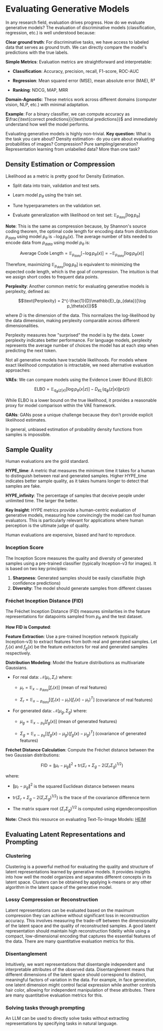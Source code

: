 # Evaluating Generative Models

In any research field, evaluation drives progress. How do we evaluate generative models? The evaluation of discriminative models (classification, regression, etc.) is well understood because:

**Clear ground truth**: For discriminative tasks, we have access to labeled data that serves as ground truth. We can directly compare the model's predictions with the true labels.

**Simple Metrics**: Evaluation metrics are straightforward and interpretable:

   - **Classification**: Accuracy, precision, recall, F1-score, ROC-AUC

   - **Regression**: Mean squared error (MSE), mean absolute error (MAE), R²

   - **Ranking**: NDCG, MAP, MRR

**Domain-Agnostic**: These metrics work across different domains (computer vision, NLP, etc.) with minimal adaptation.

**Example**: For a binary classifier, we can compute accuracy as $\frac{\text{correct predictions}}{\text{total predictions}}$ and immediately understand how well the model performs.

Evaluating generative models is highly non-trivial. 
**Key question:** What is the task you care about? Density estimation- do you care about evaluating probabilities of images? Compression? Pure sampling/generation? Representation learning from unlabelled data? More than one task?

## Density Estimation or Compression

Likelihood as a metric is pretty good for Density Estimation.

   - Split data into train, validation and test sets.

   - Learn model $p_{\theta}$ using the train set.

   - Tune hyperparameters on the validation set.

   - Evaluate generalization with likelihood on test set: $\mathbb{E}_{p_{data}}[\log p_\theta]$

**Note**: This is the same as compression because, by Shannon's source coding theorem, the optimal code length for encoding data from distribution $p_{data}$ using model $p_\theta$ is $-\log p_\theta(x)$. The average number of bits needed to encode data from $p_{data}$ using model $p_\theta$ is:

$$\text{Average Code Length} = \mathbb{E}_{p_{data}}[-\log p_\theta(x)] = -\mathbb{E}_{p_{data}}[\log p_\theta(x)]$$

Therefore, maximizing $\mathbb{E}_{p_{data}}[\log p_\theta]$ is equivalent to minimizing the expected code length, which is the goal of compression. The intuition is that we assign short codes to frequent data points.

**Perplexity**: Another common metric for evaluating generative models is perplexity, defined as:

$$\text{Perplexity} = 2^{-\frac{1}{D}\mathbb{E}_{p_{data}}[\log p_\theta(x)]}$$

where $D$ is the dimension of the data. This normalizes the log-likelihood by the data dimension, making perplexity comparable across different dimensionalities.

Perplexity measures how "surprised" the model is by the data. Lower perplexity indicates better performance. For language models, perplexity represents the average number of choices the model has at each step when predicting the next token.

Not all generative models have tractable likelihoods. For models where exact likelihood computation is intractable, we need alternative evaluation approaches:

**VAEs**: We can compare models using the Evidence Lower BOund (ELBO):

$$\text{ELBO} = \mathbb{E}_{q_\phi(z|x)}[\log p_\theta(x|z)] - D_{KL}(q_\phi(z|x) \| p(z))$$

While ELBO is a lower bound on the true likelihood, it provides a reasonable proxy for model comparison within the VAE framework.

**GANs**: GANs pose a unique challenge because they don't provide explicit likelihood estimates.

In general, unbiased estimation of probability density functions from samples is impossible.

## Sample Quality

Human evaluations are the gold standard.

**HYPE_time**: A metric that measures the minimum time it takes for a human to distinguish between real and generated samples. Higher HYPE_time indicates better sample quality, as it takes humans longer to detect that samples are fake.

**HYPE_infinity**: The percentage of samples that deceive people under unlimited time. The larger the better.

**Key Insight**: HYPE metrics provide a human-centric evaluation of generative models, measuring how convincingly the model can fool human evaluators. This is particularly relevant for applications where human perception is the ultimate judge of quality.
   
Human evaluations are expensive, biased and hard to reproduce.

### Inception Score

The Inception Score measures the quality and diversity of generated samples using a pre-trained classifier (typically Inception-v3 for images). It is based on two key principles:

1. **Sharpness**: Generated samples should be easily classifiable (high confidence predictions)
2. **Diversity**: The model should generate samples from different classes

### Fréchet Inception Distance (FID)

The Fréchet Inception Distance (FID) measures similarities in the feature representations for datapoints sampled from $p_{\theta}$ and the test dataset.

**How FID is Computed**:

**Feature Extraction**: Use a pre-trained Inception network (typically Inception-v3) to extract features from both real and generated samples. Let $f_r(x)$ and $f_g(x)$ be the feature extractors for real and generated samples respectively.

**Distribution Modeling**: Model the feature distributions as multivariate Gaussians.

   - For real data: $\mathcal{N}(\mu_r, \Sigma_r)$ where:

     - $\mu_r = \mathbb{E}_{x \sim p_{data}}[f_r(x)]$ (mean of real features)

     - $\Sigma_r = \mathbb{E}_{x \sim p_{data}}[(f_r(x) - \mu_r)(f_r(x) - \mu_r)^T]$ (covariance of real features)

   - For generated data: $\mathcal{N}(\mu_g, \Sigma_g)$ where:

     - $\mu_g = \mathbb{E}_{x \sim p_\theta}[f_g(x)]$ (mean of generated features)

     - $\Sigma_g = \mathbb{E}_{x \sim p_\theta}[(f_g(x) - \mu_g)(f_g(x) - \mu_g)^T]$ (covariance of generated features)

**Fréchet Distance Calculation**: Compute the Fréchet distance between the two Gaussian distributions:
   
$$\text{FID} = \|\mu_r - \mu_g\|^2 + \text{tr}(\Sigma_r + \Sigma_g - 2(\Sigma_r \Sigma_g)^{1/2})$$
   
   where:

   - $\|\mu_r - \mu_g\|^2$ is the squared Euclidean distance between means

   - $\text{tr}(\Sigma_r + \Sigma_g - 2(\Sigma_r \Sigma_g)^{1/2})$ is the trace of the covariance difference term

   - The matrix square root $(\Sigma_r \Sigma_g)^{1/2}$ is computed using eigendecomposition

**Note:** Check this resource on evaluating Text-To-Image Models: [HEIM](https://crfm.stanford.edu/helm/heim/latest/)

## Evaluating Latent Representations and Prompting

### Clustering

Clustering is a powerful method for evaluating the quality and structure of latent representations learned by generative models. It provides insights into how well the model organizes and separates different concepts in its latent space. Clusters can be obtained by applying k-means or any other algorithm in the latent space of the generative model.

### Lossy Compression or Reconstruction

Latent representations can be evaluated based on the maximum compression they can achieve without significant loss in reconstruction accuracy. This involves measuring the trade-off between the dimensionality of the latent space and the quality of reconstructed samples. A good latent representation should maintain high reconstruction fidelity while using a compact, low-dimensional encoding that captures the essential features of the data. There are many quantitative evaluation metrics for this.

### Disentanglement

Intuitively, we want representations that disentangle independent and interpretable attributes of the observed data. Disentanglement means that different dimensions of the latent space should correspond to distinct, meaningful factors of variation in the data. For example, in face generation, one latent dimension might control facial expression while another controls hair color, allowing for independent manipulation of these attributes. There are many quantitative evaluation metrics for this.

### Solving tasks through prompting

An LLM can be used to directly solve tasks without extracting representations by specifying tasks in natural language.


